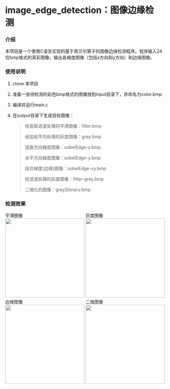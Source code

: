 # image_edge_detection：图像边缘检测

### 介绍

本项目是一个使用C语言实现的基于索贝尔算子的图像边缘检测程序。程序输入24位bmp格式的真彩图像，输出各梯度图像（包括x方向和y方向）和边缘图像。

### 使用说明

1. clone 本项目

2. 准备一张待检测的彩色bmp格式的图像放到input目录下，并命名为color.bmp

3. 编译并运行main.c

4. 在output目录下生成目标图像：

   >经高斯滤波处理的平滑图像：filter.bmp
   >
   >经加权平均处理的灰度图像：grey.bmp
   >
   >竖直方向梯度图像：sobelEdge-x.bmp
   >
   >水平方向梯度图像：sobelEdge-y.bmp
   >
   >综合梯度(边缘)图像：sobelEdge-xy.bmp
   >
   >经滤波处理的灰度图像：filter-grey.bmp
   >
   >二值化的图像：grey2binary.bmp

### 检测效果





<div style="width:530px;">
    <div style="display:inline-block; width:254px;">
         <div>平滑图像</div>
    	<img src="https://s1.ax1x.com/2023/02/28/ppCoGM6.png" width=254>
    </div>
   <div style="display:inline-block; width:254px;">
         <div>灰度图像</div>
    	<img src="https://s1.ax1x.com/2023/02/28/ppCo3xx.png" width=254>
    </div>
    <div style="display:inline-block; width:254px;">
         <div>边缘图像</div>
    	<img src="https://s1.ax1x.com/2023/02/28/ppCo1R1.png" style="width:254px;">
    </div>
    <div style="display:inline-block; width:254px;">
         <div>二值图像</div>
    	<img src="https://s1.ax1x.com/2023/02/28/ppColGR.png" style="width:254px;">
    </div>
</div>

